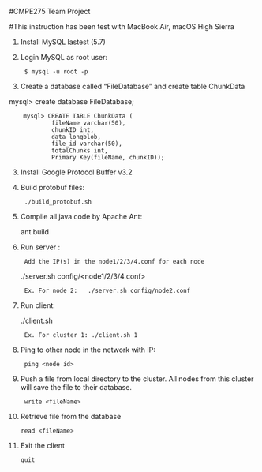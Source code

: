#CMPE275 Team Project

#This instruction has been test with MacBook Air, macOS High Sierra 

1. Install MySQL lastest (5.7)

2. Login MySQL as root user: 

        $ mysql -u root -p

3. Create a database called “FileDatabase” and create table ChunkData 

mysql> create database FileDatabase; 

        mysql> CREATE TABLE ChunkData (
                fileName varchar(50),
                chunkID int,
                data longblob,
                file_id varchar(50),
                totalChunks int,
                Primary Key(fileName, chunkID));

3. Install Google Protocol Buffer v3.2

4. Build protobuf files: 

        ./build_protobuf.sh

5. Compile all java code by Apache Ant: 

	ant build 

6. Run server : 

        Add the IP(s) in the node1/2/3/4.conf for each node

	./server.sh config/<node1/2/3/4.conf> 

        Ex. For node 2:   ./server.sh config/node2.conf 

7. Run client: 

        
	./client.sh <Cluster number>

        Ex. For cluster 1: ./client.sh 1


8. Ping to other node in the network with IP:

        ping <node id>
        
9. Push a file from local directory to the cluster. All nodes from this cluster will save the file to their database.

        write <fileName>
        
10. Retrieve file from the database

        read <fileName> 
        
11. Exit the client

        quit


